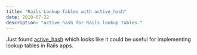 ```yaml
---
title: "Rails Lookup Tables with active_hash"
date: 2010-07-22
description: "active_hash for Rails lookup tables."
---
```

Just found [active_hash](https://github.com/zilkey/active_hash) which looks like it could be useful for implementing lookup tables in Rails apps.
